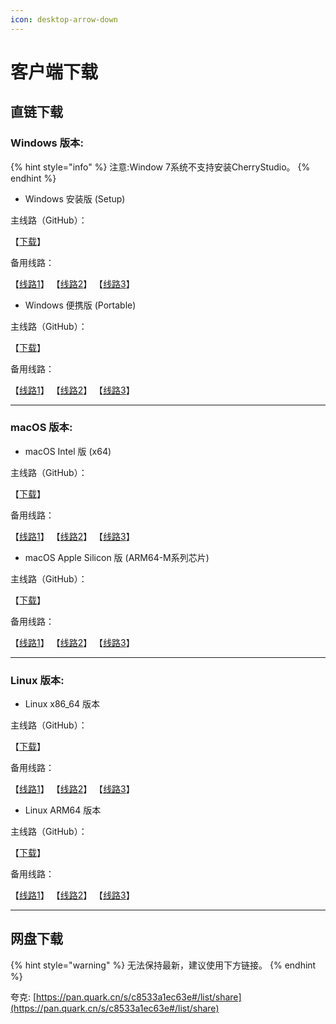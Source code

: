 ```yaml
---
icon: desktop-arrow-down
---
```


# 客户端下载

## 直链下载

### Windows 版本:

{% hint style="info" %}
注意:Window 7系统不支持安装CherryStudio。
{% endhint %}

* Windows 安装版 (Setup)

主线路（GitHub）：

【[下载](https://github.com/CherryHQ/cherry-studio/releases/download/v1.0.0/Cherry-Studio-1.0.0-setup.exe)】

备用线路：

【[线路1](https://download-cf.ocoolai.com/https://github.com/CherryHQ/cherry-studio/releases/download/v1.0.0/Cherry-Studio-1.0.0-setup.exe)】 【[线路2](https://download.ocoolai.com/https://github.com/CherryHQ/cherry-studio/releases/download/v1.0.0/Cherry-Studio-1.0.0-setup.exe)】 【[线路3](https://download.ocoolai.online/https://github.com/CherryHQ/cherry-studio/releases/download/v1.0.0/Cherry-Studio-1.0.0-setup.exe)】

* Windows 便携版 (Portable)

主线路（GitHub）：

【[下载](https://github.com/CherryHQ/cherry-studio/releases/download/v1.0.0/Cherry-Studio-1.0.0-portable.exe)】

备用线路：

【[线路1](https://download-cf.ocoolai.com/https://github.com/CherryHQ/cherry-studio/releases/download/v1.0.0/Cherry-Studio-1.0.0-portable.exe)】 【[线路2](https://download.ocoolai.com/https://github.com/CherryHQ/cherry-studio/releases/download/v1.0.0/Cherry-Studio-1.0.0-portable.exe)】 【[线路3](https://download.ocoolai.online/https://github.com/CherryHQ/cherry-studio/releases/download/v1.0.0/Cherry-Studio-1.0.0-portable.exe)】

***

### macOS 版本:

* macOS Intel 版 (x64)

主线路（GitHub）：

【[下载](https://github.com/CherryHQ/cherry-studio/releases/download/v1.0.0/Cherry-Studio-1.0.0-x64.dmg)】

备用线路：

【[线路1](https://download-cf.ocoolai.com/https://github.com/CherryHQ/cherry-studio/releases/download/v1.0.0/Cherry-Studio-1.0.0-x64.dmg)】 【[线路2](https://download.ocoolai.com/https://github.com/CherryHQ/cherry-studio/releases/download/v1.0.0/Cherry-Studio-1.0.0-x64.dmg)】 【[线路3](https://download.ocoolai.online/https://github.com/CherryHQ/cherry-studio/releases/download/v1.0.0/Cherry-Studio-1.0.0-x64.dmg)】

* macOS Apple Silicon 版 (ARM64-M系列芯片)

主线路（GitHub）：

【[下载](https://github.com/CherryHQ/cherry-studio/releases/download/v1.0.0/Cherry-Studio-1.0.0-arm64.dmg)】

备用线路：

【[线路1](https://download-cf.ocoolai.com/https://github.com/CherryHQ/cherry-studio/releases/download/v1.0.0/Cherry-Studio-1.0.0-arm64.dmg)】 【[线路2](https://download.ocoolai.com/https://github.com/CherryHQ/cherry-studio/releases/download/v1.0.0/Cherry-Studio-1.0.0-arm64.dmg)】 【[线路3](https://download.ocoolai.online/https://github.com/CherryHQ/cherry-studio/releases/download/v1.0.0/Cherry-Studio-1.0.0-arm64.dmg)】

***

### Linux 版本:

* Linux x86\_64 版本

主线路（GitHub）：

【[下载](https://github.com/CherryHQ/cherry-studio/releases/download/v1.0.0/Cherry-Studio-1.0.0-x86_64.AppImage)】

备用线路：

【[线路1](https://download-cf.ocoolai.com/https://github.com/CherryHQ/cherry-studio/releases/download/v1.0.0/Cherry-Studio-1.0.0-x86_64.AppImage)】 【[线路2](https://download.ocoolai.com/https://github.com/CherryHQ/cherry-studio/releases/download/v1.0.0/Cherry-Studio-1.0.0-x86_64.AppImage)】 【[线路3](https://download.ocoolai.online/https://github.com/CherryHQ/cherry-studio/releases/download/v1.0.0/Cherry-Studio-1.0.0-x86_64.AppImage)】

* Linux ARM64 版本

主线路（GitHub）：

【[下载](https://github.com/CherryHQ/cherry-studio/releases/download/v1.0.0/Cherry-Studio-1.0.0-arm64.AppImage)】

备用线路：

【[线路1](https://download-cf.ocoolai.com/https://github.com/CherryHQ/cherry-studio/releases/download/v1.0.0/Cherry-Studio-1.0.0-arm64.AppImage)】 【[线路2](https://download.ocoolai.com/https://github.com/CherryHQ/cherry-studio/releases/download/v1.0.0/Cherry-Studio-1.0.0-arm64.AppImage)】 【[线路3](https://download.ocoolai.online/https://github.com/CherryHQ/cherry-studio/releases/download/v1.0.0/Cherry-Studio-1.0.0-arm64.AppImage)】

***

## 网盘下载

{% hint style="warning" %}
无法保持最新，建议使用下方链接。
{% endhint %}

夸克: [https://pan.quark.cn/s/c8533a1ec63e#/list/share](https://pan.quark.cn/s/c8533a1ec63e#/list/share)
